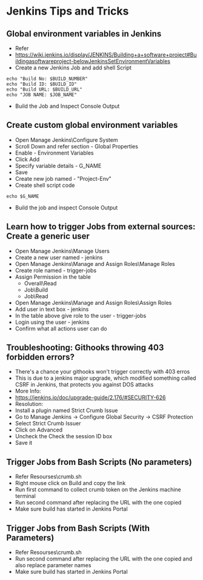 # Jenkins Tips and Tricks

## Global environment variables in Jenkins
 - Refer
  - https://wiki.jenkins.io/display/JENKINS/Building+a+software+project#Buildingasoftwareproject-belowJenkinsSetEnvironmentVariables
 - Create a new Jenkins Job and add shell Script
  ```
  echo "Build No: $BUILD_NUMBER"
  echo "Build ID: $BUILD_ID"
  echo "Build URL: $BUILD_URL"
  echo "JOB NAME: $JOB_NAME"
  ```
 - Build the Job and Inspect Console Output

## Create custom global environment variables
 - Open Manage Jenkins\Configure System
 - Scroll Down and refer section - Global Properties
 - Enable - Environment Variables
 - Click Add
  - Specify variable details - G_NAME
 - Save
 - Create new job named - "Project-Env"
 - Create shell script code
```
echo $G_NAME
```
 - Build the job and inspect Console Output

## Learn how to trigger Jobs from external sources: Create a generic user
 - Open Manage Jenkins\Manage Users
 - Create a new user named - jenkins
 - Open Manage Jenkins\Manage and Assign Roles\Manage Roles
 - Create role named - trigger-jobs
  - Assign Permission in the table
    - Overall\Read
    - Job\Build
    - Job\Read
 - Open Manage Jenkins\Manage and Assign Roles\Assign Roles
  - Add user in text box - jenkins
  - In the table above give role to the user - trigger-jobs
 - Login using the user - jenkins
 - Confirm what all actions user can do


## Troubleshooting: Githooks throwing 403 forbidden errors?
- There's a chance your githooks won't trigger correctly with 403 erros
- This is due to a jenkins major upgrade, which modified something called CSRF in Jenkins, that protects you against DOS attacks
- More Info:
 - https://jenkins.io/doc/upgrade-guide/2.176/#SECURITY-626
- Resolution:
 - Install a plugin named Strict Crumb Issue
 - Go to Manage Jenkins -> Configure Global Security -> CSRF Protection
 - Select Strict Crumb Issuer
 - Click on Advanced
 - Uncheck the Check the session ID box
 - Save it


## Trigger Jobs from Bash Scripts (No parameters)
 - Refer Resourses\crumb.sh
 - Right mouse click on Build and copy the link
 - Run first command to collect crumb token on the Jenkins machine terminal
 - Run second command after replacing the URL with the one copied
 - Make sure build has started in Jenkins Portal

## Trigger Jobs from Bash Scripts (With Parameters)
 - Refer Resourses\crumb.sh
 - Run second command after replacing the URL with the one copied and also replace parameter names
 - Make sure build has started in Jenkins Portal

